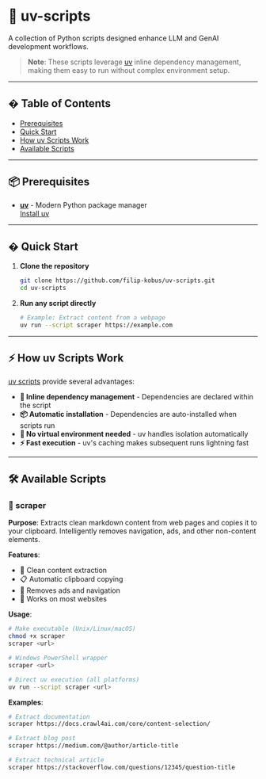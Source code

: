 # 🚀 uv-scripts

A collection of Python scripts designed enhance LLM and GenAI development workflows.

> **Note**: These scripts leverage [uv](https://docs.astral.sh/uv/) inline dependency management, making them easy to run without complex environment setup.

---

## � Table of Contents
- [Prerequisites](#-prerequisites)
- [Quick Start](#-quick-start)
- [How uv Scripts Work](#-how-uv-scripts-work)
- [Available Scripts](#️-available-scripts)

---

## 📦 Prerequisites

- **[uv](https://docs.astral.sh/uv/)** - Modern Python package manager  
   [Install uv](https://docs.astral.sh/uv/getting-started/installation/#installation-methods)

---

## � Quick Start

1. **Clone the repository**
   ```bash
   git clone https://github.com/filip-kobus/uv-scripts.git
   cd uv-scripts
   ```

2. **Run any script directly**
   ```bash
   # Example: Extract content from a webpage
   uv run --script scraper https://example.com
   ```

---

## ⚡ How uv Scripts Work

[uv scripts](https://docs.astral.sh/uv/guides/scripts/) provide several advantages:

- **🔧 Inline dependency management** - Dependencies are declared within the script
- **📦 Automatic installation** - Dependencies are auto-installed when scripts run
- **🎯 No virtual environment needed** - uv handles isolation automatically
- **⚡ Fast execution** - uv's caching makes subsequent runs lightning fast

---

## 🛠️ Available Scripts

### 📝 scraper

**Purpose**: Extracts clean markdown content from web pages and copies it to your clipboard. Intelligently removes navigation, ads, and other non-content elements.

**Features**:
- 🧹 Clean content extraction
- 📋 Automatic clipboard copying
- 🚫 Removes ads and navigation
- 📱 Works on most websites

**Usage**:

```bash
# Make executable (Unix/Linux/macOS)
chmod +x scraper
scraper <url>

# Windows PowerShell wrapper
scraper <url>

# Direct uv execution (all platforms)
uv run --script scraper <url>
```

**Examples**:

```bash
# Extract documentation
scraper https://docs.crawl4ai.com/core/content-selection/

# Extract blog post
scraper https://medium.com/@author/article-title

# Extract technical article
scraper https://stackoverflow.com/questions/12345/question-title
```